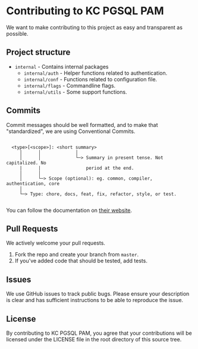 # Contributing to KC PGSQL PAM

We want to make contributing to this project as easy and transparent as
possible.

## Project structure

- `internal` - Contains internal packages
  - `internal/auth` - Helper functions related to authentication.
  - `internal/conf` - Functions related to configuration file.
  - `internal/flags` - Commandline flags.
  - `internal/utils` - Some support functions.


## Commits

Commit messages should be well formatted, and to make that "standardized", we
are using Conventional Commits.

```shell

  <type>[<scope>]: <short summary>
     │      │             │
     │      │             └─> Summary in present tense. Not capitalized. No
     |      |                 period at the end. 
     │      │
     │      └─> Scope (optional): eg. common, compiler, authentication, core
     │
     └─> Type: chore, docs, feat, fix, refactor, style, or test.
     
```

You can follow the documentation on
[their website](https://www.conventionalcommits.org).

## Pull Requests

We actively welcome your pull requests.

1. Fork the repo and create your branch from `master`.
2. If you've added code that should be tested, add tests.

## Issues

We use GitHub issues to track public bugs. Please ensure your description is
clear and has sufficient instructions to be able to reproduce the issue.

## License

By contributing to KC PGSQL PAM, you agree that your contributions will be licensed
under the LICENSE file in the root directory of this source tree.
